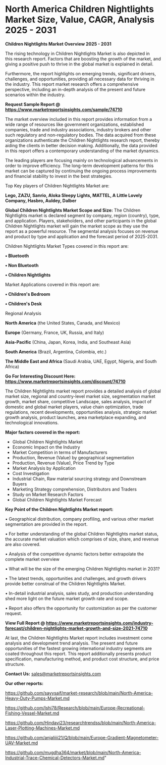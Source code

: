 # North America Children Nightlights Market Size, Value, CAGR, Analysis 2025 - 2031

<Strong> Children Nightlights Market Overview 2025 - 2031</strong>

The rising technology in Children Nightlights Market is also depicted in this research report. Factors that are boosting the growth of the market, and giving a positive push to thrive in the global market is explained in detail.

Furthermore, the report highlights on emerging trends, significant drivers, challenges, and opportunities, providing all necessary data for thriving in the industry. This report market research offers a comprehensive perspective, including an in-depth analysis of the present and future scenarios within the industry.

<strong>Request Sample Report @ <a href=https://www.marketreportsinsights.com/sample/74710>https://www.marketreportsinsights.com/sample/74710</a></strong>

The market overview included in this report provides information from a wide range of resources like government organizations, established companies, trade and industry associations, industry brokers and other such regulatory and non-regulatory bodies. The data acquired from these organizations authenticate the Children Nightlights research report, thereby aiding the clients in better decision making. Additionally, the data provided in this report offers a contemporary understanding of the market dynamics.

The leading players are focusing mainly on technological advancements in order to improve efficiency. The long-term development patterns for this market can be captured by continuing the ongoing process improvements and financial stability to invest in the best strategies.

Top Key players of Children Nightlights Market are:

<strong>Lego, ZAZU, Sanrio, Aloka Sleepy Lights, MATTEL, A Little Lovely Company, Hasbro, Auldey, Dalber</strong>

<strong><b>Global Children Nightlights Market Scope and Size:</b></strong>
The Children Nightlights market is declared segment by company, region (country), type, and application. Players, stakeholders, and other participants in the global Children Nightlights market will gain the market scope as they use the report as a powerful resource. The segmental analysis focuses on revenue and product by type and application and the forecast period of 2025-2031.

Children Nightlights Market Types covered in this report are:

<strong>• Bluetooth

• Non Bluetooth

• Children Nightlights</strong>

Market Applications covered in this report are:

<strong>• Children&#39;s Bedroom

• Children&#39;s Desk</strong> 

Regional Analysis

<strong>North America</strong> (the United States, Canada, and Mexico)

<strong>Europe</strong> (Germany, France, UK, Russia, and Italy)

<strong>Asia-Pacific</strong> (China, Japan, Korea, India, and Southeast Asia)

<strong>South America</strong> (Brazil, Argentina, Colombia, etc.)

<strong>The Middle East and Africa</strong> (Saudi Arabia, UAE, Egypt, Nigeria, and South Africa)

<strong>Go For Interesting Discount Here: <a href=https://www.marketreportsinsights.com/discount/74710>https://www.marketreportsinsights.com/discount/74710</a></strong>

The Children Nightlights market report provides a detailed analysis of global market size, regional and country-level market size, segmentation market growth, market share, competitive Landscape, sales analysis, impact of domestic and global market players, value chain optimization, trade regulations, recent developments, opportunities analysis, strategic market growth analysis, product launches, area marketplace expanding, and technological innovations.

<strong><b>Major factors covered in the report:</b></strong>
<ul>
  <li>Global Children Nightlights Market </li>
  <li>Economic Impact on the Industry</li>
  <li>Market Competition in terms of Manufacturers</li>
  <li>Production, Revenue (Value) by geographical segmentation</li>
  <li>Production, Revenue (Value), Price Trend by Type</li>
  <li>Market Analysis by Application</li>
  <li>Cost Investigation</li>
  <li>Industrial Chain, Raw material sourcing strategy and Downstream Buyers</li>
  <li>Marketing Strategy comprehension, Distributors and Traders</li>
  <li>Study on Market Research Factors</li>
  <li>Global Children Nightlights Market Forecast</li>
</ul>

<strong><b>Key Point of the Children Nightlights Market report:</b></strong>

• Geographical distribution, company profiling, and various other market segmentation are provided in the report.

• For better understanding of the global Children Nightlights market status, the accurate market valuation which comprises of size, share, and revenue are also covered.

• Analysis of the competitive dynamic factors better extrapolate the complete market overview

• What will be the size of the emerging Children Nightlights market in 2031?

• The latest trends, opportunities and challenges, and growth drivers provide better construal of the Children Nightlights Market.

• In-detail industrial analysis, sales study, and production understanding shed more light on the future market growth rate and scope.

• Report also offers the opportunity for customization as per the customer request.

<strong><b>View Full Report @ <a href=https://www.marketreportsinsights.com/industry-forecast/children-nightlights-market-growth-and-size-2021-74710>https://www.marketreportsinsights.com/industry-forecast/children-nightlights-market-growth-and-size-2021-74710</a></b></strong>


At last, the Children Nightlights Market report includes investment come analysis and development trend analysis. The present and future opportunities of the fastest growing international industry segments are coated throughout this report. This report additionally presents product specification, manufacturing method, and product cost structure, and price structure.

<strong>Contact Us:</strong>
sales@marketreportsinsights.com

<strong>Our other reports:</strong>

<a href=https://github.com/sayysaif/market-research/blob/main/North-America-Heavy-Duty-Pumps-Market.md>https://github.com/sayysaif/market-research/blob/main/North-America-Heavy-Duty-Pumps-Market.md</a>

<a href=https://github.com/Ishi78/Research/blob/main/Europe-Recreational-Fishing-Vessel-Market.md>https://github.com/Ishi78/Research/blob/main/Europe-Recreational-Fishing-Vessel-Market.md</a>

<a href=https://github.com/Hindavi23/researchtrendss/blob/main/North-America-Laser-Plotting-Machines-Market.md>https://github.com/Hindavi23/researchtrendss/blob/main/North-America-Laser-Plotting-Machines-Market.md</a>

<a href=https://github.com/anjaliiii21/Q/blob/main/Europe-Gradient-Magnetometer-UAV-Market.md>https://github.com/anjaliiii21/Q/blob/main/Europe-Gradient-Magnetometer-UAV-Market.md</a>

<a href=https://github.com/mugdha364/market/blob/main/North-America-Industrial-Trace-Chemical-Detectors-Market.md>https://github.com/mugdha364/market/blob/main/North-America-Industrial-Trace-Chemical-Detectors-Market.md</a>"
